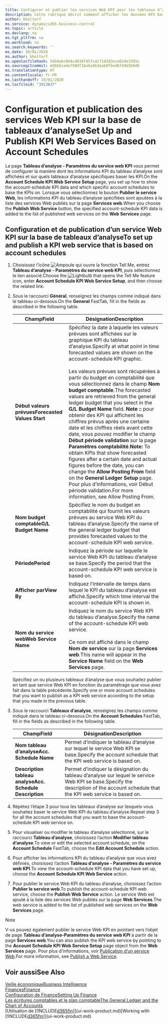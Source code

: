```yaml
---
title: Configurer et publier les services Web KPI pour les tableaux d’analyse | Microsoft Docs
description: Cette rubrique décrit comment afficher les données KPI basées sur des tableaux d’analyse spécifiques.
author: bholtorf
ms.service: dynamics365-business-central
ms.topic: article
ms.devlang: na
ms.tgt_pltfrm: na
ms.workload: na
ms.search.keywords: ''
ms.date: 10/01/2020
ms.author: bholtorf
ms.openlocfilehash: 54b0abc6b4c4834fd57cdc71d3d3ece024e3395c
ms.sourcegitcommit: ddbb5cede750df1baba4b3eab8fbed6744b5b9d6
ms.translationtype: HT
ms.contentlocale: fr-FR
ms.lasthandoff: 10/01/2020
ms.locfileid: "3913837"
---
```

# <a name="set-up-and-publish-kpi-web-services-based-on-account-schedules"></a><span data-ttu-id="728ab-103">Configuration et publication des services Web KPI sur la base de tableaux d’analyse</span><span class="sxs-lookup"><span data-stu-id="728ab-103">Set Up and Publish KPI Web Services Based on Account Schedules</span></span>
<span data-ttu-id="728ab-104">La page **Tableau d’analyse - Paramètres du service web KPI** vous permet de configurer la manière dont les informations KPI du tableau d’analyse sont affichées et sur quels tableaux d’analyse spécifiques baser les KPI.</span><span class="sxs-lookup"><span data-stu-id="728ab-104">On the **Account Schedule KPI Web Service Setup** page, you set up how to show the account-schedule KPI data and which specific account schedules to base the KPIs on.</span></span> <span data-ttu-id="728ab-105">Lorsque vous sélectionnez le bouton **Publier le service Web**, les informations KPI du tableau d’analyse spécifiées sont ajoutées à la liste des services Web publiés sur la page **Services web**.</span><span class="sxs-lookup"><span data-stu-id="728ab-105">When you choose the **Publish Web Service** button, the specified account-schedule KPI data is added to the list of published web services on the **Web Services** page.</span></span>  

## <a name="to-set-up-and-publish-a-kpi-web-service-that-is-based-on-account-schedules"></a><span data-ttu-id="728ab-106">Configuration et de publication d’un service Web KPI sur la base de tableaux d’analyse</span><span class="sxs-lookup"><span data-stu-id="728ab-106">To set up and publish a KPI web service that is based on account schedules</span></span>  
1.  <span data-ttu-id="728ab-107">Choisissez l’icône ![Ampoule qui ouvre la fonction Tell Me](media/ui-search/search_small.png "Dites-moi ce que vous voulez faire"), entrez **Tableau d’analyse - Paramètres du service web KPI**, puis sélectionnez le lien associé.</span><span class="sxs-lookup"><span data-stu-id="728ab-107">Choose the ![Lightbulb that opens the Tell Me feature](media/ui-search/search_small.png "Tell me what you want to do") icon, enter **Account Schedule KPI Web Service Setup**, and then choose the related link.</span></span>  
2.  <span data-ttu-id="728ab-108">Sous le raccourci **Général**, renseignez les champs comme indiqué dans le tableau ci-dessous.</span><span class="sxs-lookup"><span data-stu-id="728ab-108">On the **General** FastTab, fill in the fields as described in the following table.</span></span>  

    |<span data-ttu-id="728ab-109">Champ</span><span class="sxs-lookup"><span data-stu-id="728ab-109">Field</span></span>|<span data-ttu-id="728ab-110">Désignation</span><span class="sxs-lookup"><span data-stu-id="728ab-110">Description</span></span>|  
    |---------------------------------|---------------------------------------|  
    |<span data-ttu-id="728ab-111">**Début valeurs prévues**</span><span class="sxs-lookup"><span data-stu-id="728ab-111">**Forecasted Values Start**</span></span>|<span data-ttu-id="728ab-112">Spécifiez la date à laquelle les valeurs prévues sont affichées sur le graphique KPI du tableau d’analyse.</span><span class="sxs-lookup"><span data-stu-id="728ab-112">Specify at what point in time forecasted values are shown on the account-schedule KPI graphic.</span></span><br /><br /> <span data-ttu-id="728ab-113">Les valeurs prévues sont récupérées à partir du budget en comptabilité que vous sélectionnez dans le champ **Nom budget comptable**.</span><span class="sxs-lookup"><span data-stu-id="728ab-113">The forecasted values are retrieved from the general ledger budget that you select in the **G/L Budget Name** field.</span></span> <span data-ttu-id="728ab-114">**Note ::** pour obtenir des KPI qui affichent les chiffres prévus après une certaine date et les chiffres réels avant cette date, vous pouvez modifier le champ **Début période validation** sur la page **Paramètres comptabilité**.</span><span class="sxs-lookup"><span data-stu-id="728ab-114">**Note:**  To obtain KPIs that show forecasted figures after a certain date and actual figures before the date, you can change the **Allow Posting From** field on the **General Ledger Setup** page.</span></span> <span data-ttu-id="728ab-115">Pour plus d’informations, voir Début période validation.</span><span class="sxs-lookup"><span data-stu-id="728ab-115">For more information, see Allow Posting From.</span></span>|  
    |<span data-ttu-id="728ab-116">**Nom budget comptable**</span><span class="sxs-lookup"><span data-stu-id="728ab-116">**G/L Budget Name**</span></span>|<span data-ttu-id="728ab-117">Spécifiez le nom du budget en comptabilité qui fournit les valeurs prévues au service Web KPI du tableau d’analyse.</span><span class="sxs-lookup"><span data-stu-id="728ab-117">Specify the name of the general ledger budget that provides forecasted values to the account-schedule KPI web service.</span></span>|  
    |<span data-ttu-id="728ab-118">**Période**</span><span class="sxs-lookup"><span data-stu-id="728ab-118">**Period**</span></span>|<span data-ttu-id="728ab-119">Indiquez la période sur laquelle le service Web KPI du tableau d’analyse se base.</span><span class="sxs-lookup"><span data-stu-id="728ab-119">Specify the period that the account-schedule KPI web service is based on.</span></span>|  
    |<span data-ttu-id="728ab-120">**Afficher par**</span><span class="sxs-lookup"><span data-stu-id="728ab-120">**View By**</span></span>|<span data-ttu-id="728ab-121">Indiquez l’intervalle de temps dans lequel le KPI du tableau d’analyse est affiché.</span><span class="sxs-lookup"><span data-stu-id="728ab-121">Specify which time interval the account-schedule KPI is shown in.</span></span>|  
    |<span data-ttu-id="728ab-122">**Nom du service web**</span><span class="sxs-lookup"><span data-stu-id="728ab-122">**Web Service Name**</span></span>|<span data-ttu-id="728ab-123">Indiquez le nom du service Web KPI du tableau d’analyse.</span><span class="sxs-lookup"><span data-stu-id="728ab-123">Specify the name of the account-schedule KPI web service.</span></span><br /><br /> <span data-ttu-id="728ab-124">Ce nom est affiché dans le champ **Nom de service** sur la page **Services web**.</span><span class="sxs-lookup"><span data-stu-id="728ab-124">This name will appear in the **Service Name** field on the **Web Services** page.</span></span>|  

    <span data-ttu-id="728ab-125">Spécifiez un ou plusieurs tableaux d’analyse que vous souhaitez publier en tant que service Web KPI en fonction du paramétrage que vous avez fait dans la table précédente.</span><span class="sxs-lookup"><span data-stu-id="728ab-125">Specify one or more account schedules that you want to publish as a KPI web service according to the setup that you made in the previous table.</span></span>  

3.  <span data-ttu-id="728ab-126">Sous le raccourci **Tableaux d’analyse**, renseignez les champs comme indiqué dans le tableau ci-dessous.</span><span class="sxs-lookup"><span data-stu-id="728ab-126">On the **Account Schedules** FastTab, fill in the fields as described in the following table.</span></span>  

    |<span data-ttu-id="728ab-127">Champ</span><span class="sxs-lookup"><span data-stu-id="728ab-127">Field</span></span>|<span data-ttu-id="728ab-128">Désignation</span><span class="sxs-lookup"><span data-stu-id="728ab-128">Description</span></span>|  
    |---------------------------------|---------------------------------------|  
    |<span data-ttu-id="728ab-129">**Nom tableau d’analyse**</span><span class="sxs-lookup"><span data-stu-id="728ab-129">**Acc. Schedule Name**</span></span>|<span data-ttu-id="728ab-130">Permet d’indiquer le tableau d’analyse sur lequel le service Web KPI se base.</span><span class="sxs-lookup"><span data-stu-id="728ab-130">Specify the account schedule that the KPI web service is based on.</span></span>|  
    |<span data-ttu-id="728ab-131">**Description tableau analyse**</span><span class="sxs-lookup"><span data-stu-id="728ab-131">**Acc. Schedule Description**</span></span>|<span data-ttu-id="728ab-132">Permet d’indiquer la désignation du tableau d’analyse sur lequel le service Web KPI se base.</span><span class="sxs-lookup"><span data-stu-id="728ab-132">Specify the description of the account schedule that the KPI web service is based on.</span></span>|  

4.  <span data-ttu-id="728ab-133">Répétez l’étape 3 pour tous les tableaux d’analyse sur lesquels vous souhaitez baser le service Web KPI du tableau d’analyse.</span><span class="sxs-lookup"><span data-stu-id="728ab-133">Repeat step 3 for all the account schedules that you want to base the account-schedule KPI web service on.</span></span>  
5.  <span data-ttu-id="728ab-134">Pour visualiser ou modifier le tableau d’analyse sélectionné, sur le raccourci **Tableau d’analyse**, choisissez l’action **Modifier tableau d’analyse**.</span><span class="sxs-lookup"><span data-stu-id="728ab-134">To view or edit the selected account schedule, on the **Account Schedule** FastTab, choose the **Edit Account Schedule** action.</span></span>  
6.  <span data-ttu-id="728ab-135">Pour afficher les informations KPI du tableau d’analyse que vous avez définies, choisissez l’action **Tableau d’analyse - Paramètres du service web KPI**.</span><span class="sxs-lookup"><span data-stu-id="728ab-135">To view the account-schedule KPI data that you have set up, choose the **Account Schedule KPI Web Service** action.</span></span>  
7.  <span data-ttu-id="728ab-136">Pour publier le service Web KPI du tableau d’analyse, choisissez l’action **Publier le service web**.</span><span class="sxs-lookup"><span data-stu-id="728ab-136">To publish the account-schedule KPI web service, choose the **Publish Web Service** action.</span></span> <span data-ttu-id="728ab-137">Le service Web est ajouté à la liste des services Web publiés sur la page **Web Services**.</span><span class="sxs-lookup"><span data-stu-id="728ab-137">The web service is added to the list of published web services on the **Web Services** page.</span></span>  

> [!NOTE]  
>  <span data-ttu-id="728ab-138">V-us pouvez également publier le service Web KPI en pointant vers l’objet de page **Tableau d’analyse-Paramètres du service web KPI** à partir de la page **Services web**.</span><span class="sxs-lookup"><span data-stu-id="728ab-138">You can also publish the KPI web service by pointing to the **Account Schedule KPI Web Service Setup** page object from the **Web Services** page.</span></span> <span data-ttu-id="728ab-139">Pour plus d’informations, voir [Publication d’un service Web](across-how-publish-web-service.md).</span><span class="sxs-lookup"><span data-stu-id="728ab-139">For more information, see [Publish a Web Service](across-how-publish-web-service.md).</span></span>  

## <a name="see-also"></a><span data-ttu-id="728ab-140">Voir aussi</span><span class="sxs-lookup"><span data-stu-id="728ab-140">See Also</span></span>  
[<span data-ttu-id="728ab-141">Veille économique</span><span class="sxs-lookup"><span data-stu-id="728ab-141">Business Intelligence</span></span>](bi.md)  
[<span data-ttu-id="728ab-142">Finances</span><span class="sxs-lookup"><span data-stu-id="728ab-142">Finance</span></span>](finance.md)  
[<span data-ttu-id="728ab-143">Configuration de Finance</span><span class="sxs-lookup"><span data-stu-id="728ab-143">Setting Up Finance</span></span>](finance-setup-finance.md)  
[<span data-ttu-id="728ab-144">Les écritures comptables et le plan comptable</span><span class="sxs-lookup"><span data-stu-id="728ab-144">The General Ledger and the Chart of Accounts</span></span>](finance-general-ledger.md)  
<span data-ttu-id="728ab-145">[Utilisation de [!INCLUDE[d365fin](includes/d365fin_md.md)]](ui-work-product.md)</span><span class="sxs-lookup"><span data-stu-id="728ab-145">[Working with [!INCLUDE[d365fin](includes/d365fin_md.md)]](ui-work-product.md)</span></span>

